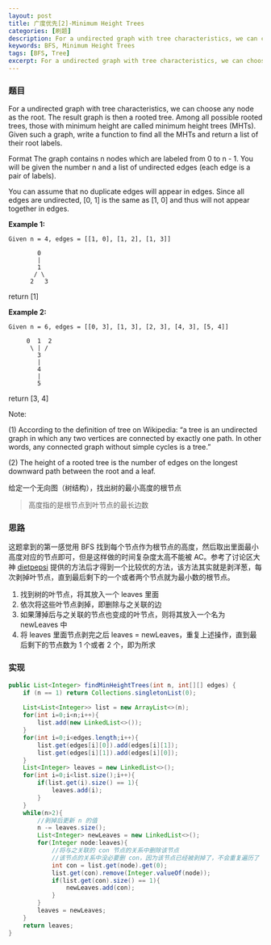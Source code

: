```yaml
---
layout: post
title: 广度优先[2]-Minimum Height Trees
categories: [刷题]
description: For a undirected graph with tree characteristics, we can choose any node as the root. The result graph is then a rooted tree. Among all possible rooted trees, those with minimum height are called minimum height trees (MHTs). Given such a graph, write a function to find all the MHTs and return a list of their root labels.
keywords: BFS, Minimum Height Trees
tags: [BFS, Tree]
excerpt: For a undirected graph with tree characteristics, we can choose any node as the root. The result graph is then a rooted tree. Among all possible rooted trees, those with minimum height are called minimum height trees (MHTs). Given such a graph, write a function to find all the MHTs and return a list of their root labels.
---
```


### 题目

For a undirected graph with tree characteristics, we can choose any node as the root. The result graph is then a rooted tree. Among all possible rooted trees, those with minimum height are called minimum height trees (MHTs). Given such a graph, write a function to find all the MHTs and return a list of their root labels.

Format
The graph contains n nodes which are labeled from 0 to n - 1. You will be given the number n and a list of undirected edges (each edge is a pair of labels).

You can assume that no duplicate edges will appear in edges. Since all edges are undirected, [0, 1] is the same as [1, 0] and thus will not appear together in edges.

__Example 1:__  
```
Given n = 4, edges = [[1, 0], [1, 2], [1, 3]]

        0
        |
        1
       / \
      2   3
```  
return [1]  


__Example 2:__

```
Given n = 6, edges = [[0, 3], [1, 3], [2, 3], [4, 3], [5, 4]]

     0  1  2
      \ | /
        3
        |
        4
        |
        5

```
return [3, 4]



Note:

 (1) According to the definition of tree on Wikipedia: “a tree is an undirected graph in which any two vertices are connected by exactly one path. In other words, any connected graph without simple cycles is a tree.”

 (2) The height of a rooted tree is the number of edges on the longest downward path between the root and a leaf.

 给定一个无向图（树结构），找出树的最小高度的根节点
 > 高度指的是根节点到叶节点的最长边数


### 思路

这题拿到的第一感觉用 BFS 找到每个节点作为根节点的高度，然后取出里面最小高度对应的节点即可，但是这样做的时间复杂度太高不能被 AC。参考了讨论区大神 [dietpepsi][href1] 提供的方法后才得到一个比较优的方法，该方法其实就是剥洋葱，每次剥掉叶节点，直到最后剩下的一个或者两个节点就为最小数的根节点。

1. 找到树的叶节点，将其放入一个 leaves 里面
1. 依次将这些叶节点剥掉，即删除与之关联的边
1. 如果薄掉后与之关联的节点也变成的叶节点，则将其放入一个名为 newLeaves 中
1. 将 leaves 里面节点剥完之后 leaves = newLeaves，重复上述操作，直到最后剩下的节点数为 1 个或者 2 个，即为所求

### 实现
```java
public List<Integer> findMinHeightTrees(int n, int[][] edges) {
    if (n == 1) return Collections.singletonList(0);
    
    List<List<Integer>> list = new ArrayList<>(n);
    for(int i=0;i<n;i++){
        list.add(new LinkedList<>());
    }
    for(int i=0;i<edges.length;i++){
        list.get(edges[i][0]).add(edges[i][1]);
        list.get(edges[i][1]).add(edges[i][0]);
    }
    List<Integer> leaves = new LinkedList<>();
    for(int i=0;i<list.size();i++){
        if(list.get(i).size() == 1){
            leaves.add(i);
        }
    }
    while(n>2){
        //剥掉后更新 n 的值
        n -= leaves.size();
        List<Integer> newLeaves = new LinkedList<>();
        for(Integer node:leaves){
            //将与之关联的 con 节点的关系中删除该节点
            //该节点的关系中没必要删 con，因为该节点已经被剥掉了，不会重复遍历了
            int con = list.get(node).get(0);
            list.get(con).remove(Integer.valueOf(node));
            if(list.get(con).size() == 1){
                newLeaves.add(con);
            }
        }       
        leaves = newLeaves;
    }
    return leaves;  
}   
```



[href1]: https://leetcode.com/problems/minimum-height-trees/discuss/76055/Share-some-thoughts
